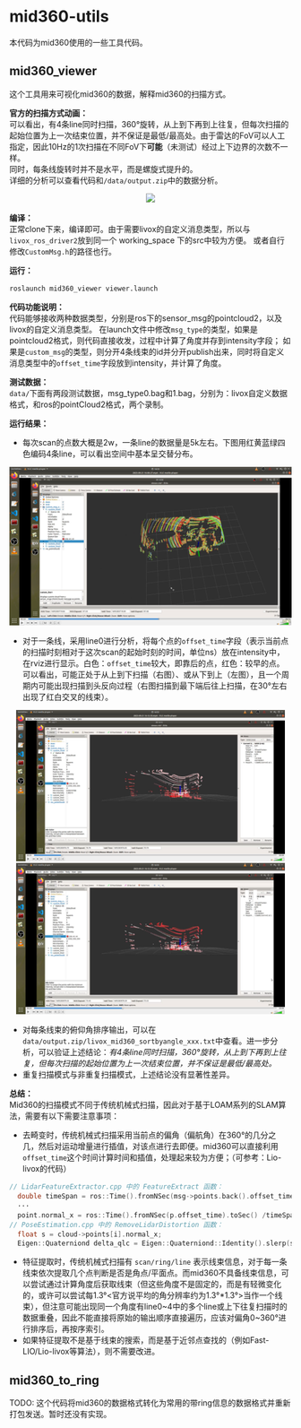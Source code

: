 # mid360-utils

本代码为mid360使用的一些工具代码。

## mid360_viewer
这个工具用来可视化mid360的数据，解释mid360的扫描方式。

**官方的扫描方式动画：**  
可以看出，有4条line同时扫描，360°旋转，从上到下再到上往复，但每次扫描的起始位置为上一次结束位置，并不保证是最低/最高处。由于雷达的FoV可以人工指定，因此10Hz的1次扫描在不同FoV下**可能**（未测试）经过上下边界的次数不一样。  
同时，每条线旋转时并不是水平，而是螺旋式提升的。  
详细的分析可以查看代码和`/data/output.zip`中的数据分析。  
<div align="center">
<img src="./media/mid360_scan.gif" width="360px">
</div>

**编译：**  
正常clone下来，编译即可。由于需要livox的自定义消息类型，所以与`livox_ros_driver2`放到同一个 working_space 下的src中较为方便。
或者自行修改`CustomMsg.h`的路径也行。

**运行：**  
```bash
roslaunch mid360_viewer viewer.launch
```

**代码功能说明：**  
代码能够接收两种数据类型，分别是ros下的sensor_msg的pointcloud2，以及livox的自定义消息类型。
在launch文件中修改`msg_type`的类型，如果是pointcloud2格式，则代码直接收发，过程中计算了角度并存到intensity字段；
如果是`custom_msg`的类型，则分开4条线束的id并分开publish出来，同时将自定义消息类型中的`offset_time`字段放到intensity，并计算了角度。

**测试数据：**  
`data/`下面有两段测试数据，msg_type0.bag和1.bag，分别为：livox自定义数据格式，和ros的pointCloud2格式，两个录制。  

**运行结果：**   
- 每次scan的点数大概是2w，一条line的数据量是5k左右。下图用红黄蓝绿四色编码4条line，可以看出空间中基本呈交替分布。  
<div align="center">
<img src="./media/line0-3 colored.png" width="640px">
</div>

- 对于一条线，采用line0进行分析，将每个点的`offset_time`字段（表示当前点的扫描时刻相对于这次scan的起始时刻的时间，单位ns）放在intensity中，在rviz进行显示。白色：`offset_time`较大，即靠后的点，红色：较早的点。可以看出，可能正处于从上到下扫描（右图）、或从下到上（左图），且一个周期内可能出现扫描到头反向过程（右图扫描到最下端后往上扫描，在30°左右出现了红白交叉的线束）。  
<div align="center">
<img src="./media/line0's offset_time 1.png" width="480px">
<img src="./media/line0's offset_time 2.png" width="480px">
</div>

- 对每条线束的俯仰角排序输出，可以在`data/output.zip/livox_mid360_sortbyangle_xxx.txt`中查看。进一步分析，可以验证上述结论：_有4条line同时扫描，360°旋转，从上到下再到上往复，但每次扫描的起始位置为上一次结束位置，并不保证是最低/最高处。_
- 重复扫描模式与非重复扫描模式，上述结论没有显著性差异。

**总结：**  
Mid360的扫描模式不同于传统机械式扫描，因此对于基于LOAM系列的SLAM算法，需要有以下需要注意事项：  

- 去畸变时，传统机械式扫描采用当前点的偏角（偏航角）在360°的几分之几，然后对运动增量进行插值，对该点进行去即便。mid360可以直接利用`offset_time`这个时间计算时间和插值，处理起来较为方便；（可参考：Lio-livox的代码）

```cpp
// LidarFeatureExtractor.cpp 中的 FeatureExtract 函数：
  double timeSpan = ros::Time().fromNSec(msg->points.back().offset_time).toSec();
  ···
  point.normal_x = ros::Time().fromNSec(p.offset_time).toSec() /timeSpan;        // 将该点在这次运动的百分比放到normal_x字段；
// PoseEstimation.cpp 中的 RemoveLidarDistortion 函数：
  float s = cloud->points[i].normal_x;                                            // 获取百分比
  Eigen::Quaterniond delta_qlc = Eigen::Quaterniond::Identity().slerp(s, qlc).normalized();  // 进行旋转插值
```

- 特征提取时，传统机械式扫描有 `scan/ring/line` 表示线束信息，对于每一条线束依次提取几个点判断是否是角点/平面点。而mid360不具备线束信息，可以尝试通过计算角度后获取线束（但这些角度不是固定的，而是有轻微变化的，或许可以尝试每1.3°<官方说平均的角分辨率约为1.3°*1.3°>当作一个线束），但注意可能出现同一个角度有line0\~4中的多个line或上下往复扫描时的数据重叠，因此不能直接将原始的输出顺序直接遍历，应该对偏角0~360°进行排序后，再按序索引。
- 如果特征提取不是基于线束的搜索，而是基于近邻点查找的（例如Fast-LIO/Lio-livox等算法），则不需要改进。


## mid360_to_ring

TODO: 这个代码将mid360的数据格式转化为常用的带ring信息的数据格式并重新打包发送。暂时还没有实现。

